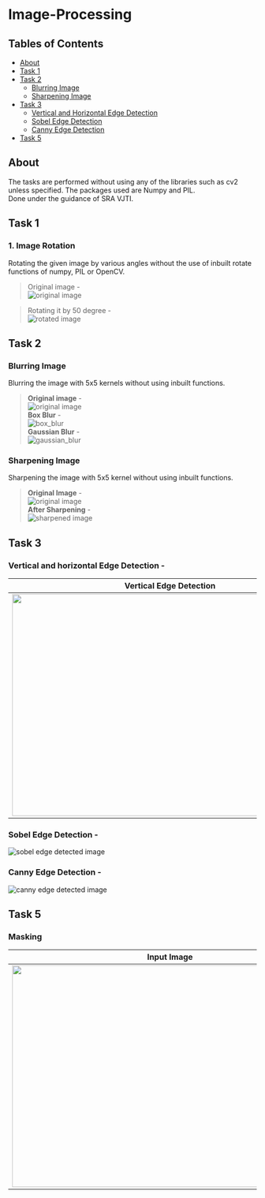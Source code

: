 # Image-Processing
## Tables of Contents
  * [About](#about)
  * [Task 1](#task-1)
  * [Task 2](#task-2)
    * [Blurring Image](#blurring-image)
    * [Sharpening Image](#sharpening-image)
  * [Task 3](#task-3) 
    * [Vertical and Horizontal Edge Detection](#vertical-and-horizontal-edge-detection) 
    * [Sobel Edge Detection](#sobel-edge-detection) 
    * [Canny Edge Detection](#canny-edge-detection) 
  * [Task 5](#task-5) 
   
## About
The tasks are performed without using any of the libraries such as cv2 unless specified. The packages used are Numpy and PIL.         
Done under the guidance of SRA VJTI.
## Task 1
### 1. Image Rotation
Rotating the given image by various angles without the use of inbuilt rotate functions of numpy, PIL or OpenCV. 
  > Original image -  
  ![**original image**](https://github.com/Bhumika-Kothwal/Image-Processing/blob/master/Image%20Rotation/rotate.png)  
    
  > Rotating it by 50 degree -  
  ![**rotated image**](https://github.com/Bhumika-Kothwal/Image-Processing/blob/master/Image%20Rotation/rotated_50.png)
   
## Task 2
### Blurring Image
Blurring the image with 5x5 kernels without using inbuilt functions.
 > **Original image** -  
 ![**original image**](https://github.com/Bhumika-Kothwal/Image-Processing/blob/master/Applying%20Kernels/blur_input.jpeg)    
 > **Box Blur** -  
 ![**box_blur**](https://github.com/Bhumika-Kothwal/Image-Processing/blob/master/Applying%20Kernels/box_blur.png)     
 > **Gaussian Blur** -    
 ![**gaussian_blur**](https://github.com/Bhumika-Kothwal/Image-Processing/blob/master/Applying%20Kernels/gaussian_blur.png)    
 
 ### Sharpening Image
 Sharpening the image with 5x5 kernel without using inbuilt functions.
  > **Original Image** -   
  ![**original image**](https://github.com/Bhumika-Kothwal/Image-Processing/blob/master/Applying%20Kernels/sharpen_input.png)    
  > **After Sharpening** -    
  ![**sharpened image**](https://github.com/Bhumika-Kothwal/Image-Processing/blob/master/Applying%20Kernels/sharpen_output.png)

## Task 3
### Vertical and horizontal Edge Detection -
Vertical Edge Detection                     |  Horizontal Edge Detection
:-------------------------:|:-------------------------:
<img width="640" height="450" src="https://github.com/Bhumika-Kothwal/Image-Processing/blob/master/Edge%20Detection/v-edge.png">|<img width="640" height="450" src="https://github.com/Bhumika-Kothwal/Image-Processing/blob/master/Edge%20Detection/h-edge.png">
### Sobel Edge Detection -
![**sobel edge detected image**](https://github.com/Bhumika-Kothwal/Image-Processing/blob/master/Edge%20Detection/sobel.png)
### Canny Edge Detection -
![**canny edge detected image**](https://github.com/Bhumika-Kothwal/Image-Processing/blob/master/Edge%20Detection/canny.png)

## Task 5
### Masking  
Input Image                     |  Blue Ball Detection
:-------------------------:|:-------------------------:
<img width="640" height="450" src="https://github.com/Bhumika-Kothwal/Image-Processing/blob/master/Masking/mask.jpg">|<img width="640" height="450" src="https://github.com/Bhumika-Kothwal/Image-Processing/blob/master/Masking/Blue%20Ball%20Detected.png">
